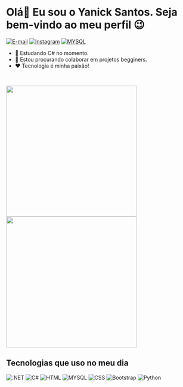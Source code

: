 <h1 style "border-buttom: 3px;">Olá👋 Eu sou o Yanick Santos. Seja bem-vindo ao meu perfil 😉</h1>

[![E-mail](https://img.shields.io/badge/Microsoft_Outlook-0078D4?style=for-the-badge&logo=microsoft-outlook&logoColor=white)](yanickeduardo@outlook.com)
[![Instagram](https://img.shields.io/badge/Instagram-E4405F?style=for-the-badge&logo=instagram&logoColor=white)](https://www.instagram.com/yanick0304/)
[![MYSQL](https://img.shields.io/badge/Facebook-1877F2?style=for-the-badge&logo=facebook&logoColor=white)](https://www.facebook.com/yanickmanuel/)

- 🌱 Estudando C# no momento.
- 👯 Estou procurando colaborar em projetos begginers.
- ❤️ Tecnologia é minha paixão! 

<br/><div >
        <img width ="350px" src="https://github-readme-stats.vercel.app/api?username=yanicksantos&show_icons=true&theme=maroongold"/>
        <img  width ="350px" src="https://github-readme-stats.vercel.app/api/top-langs/?username=Yanicksantos&layout=compact&theme=maroongold"/>
</div>


<h2 style ="border-buttom: 2px">Tecnologias que uso no meu dia</h2>

![.NET](https://img.shields.io/badge/.NET-5C2D91?style=for-the-badge&logo=.net&logoColor=white)
![C#](https://img.shields.io/badge/C%23-239120?style=for-the-badge&logo=c-sharp&logoColor=white)
![HTML](https://img.shields.io/badge/HTML5-E34F26?style=for-the-badge&logo=html5&logoColor=white)
![MYSQL](https://img.shields.io/badge/MySQL-00000F?style=for-the-badge&logo=mysql&logoColor=white)
![CSS](https://img.shields.io/badge/CSS3-1572B6?style=for-the-badge&logo=css3&logoColor=white)
![Bootstrap](https://img.shields.io/badge/Bootstrap-563D7C?style=for-the-badge&logo=bootstrap&logoColor=white)
![Python](https://img.shields.io/badge/Python-14354C?style=for-the-badge&logo=python&logoColor=white)


